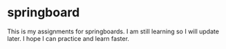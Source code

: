 # springboard
This is my assignments for springboards.
I am still learning so I will update later.
I hope I can practice and learn faster.
